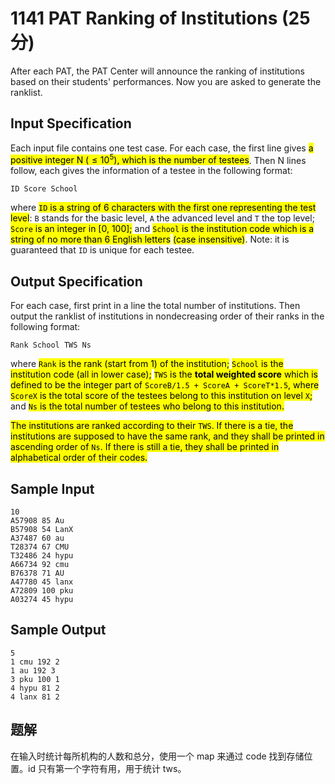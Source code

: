 # 1141 PAT Ranking of Institutions (25 分)

After each PAT, the PAT Center will announce the ranking of institutions based on their students' performances. Now you are asked to generate the ranklist.

## Input Specification

Each input file contains one test case. For each case, the first line gives <mark>a positive integer N ($\le 10^5$), which is the number of testees</mark>. Then N lines follow, each gives the information of a testee in the following format:

    ID Score School

where <mark>`ID` is a string of 6 characters with the first one representing the test level</mark>: `B` stands for the basic level, `A` the advanced level and `T` the top level; <mark>`Score` is an integer in \[0, 100\];</mark> and <mark>`School` is the institution code which is a string of no more than 6 English letters</mark> <mark>(case insensitive)</mark>. Note: it is guaranteed that `ID` is unique for each testee.

## Output Specification

For each case, first print in a line the total number of institutions. Then output the ranklist of institutions in nondecreasing order of their ranks in the following format:

    Rank School TWS Ns

where <mark>`Rank` is the rank (start from 1) of the institution;</mark> <mark>`School` is the institution code (all in lower case);</mark> <mark>`TWS` is the **total weighted score** which is defined to be the integer part of `ScoreB/1.5 + ScoreA + ScoreT*1.5`, where `ScoreX` is the total score of the testees belong to this institution on level `X`;</mark> and <mark>`Ns` is the total number of testees who belong to this institution.</mark>

<mark>The institutions are ranked according to their `TWS`. If there is a tie, the institutions are supposed to have the same rank, and they shall be printed in ascending order of `Ns`. If there is still a tie, they shall be printed in alphabetical order of their codes.</mark>

## Sample Input

    10
    A57908 85 Au
    B57908 54 LanX
    A37487 60 au
    T28374 67 CMU
    T32486 24 hypu
    A66734 92 cmu
    B76378 71 AU
    A47780 45 lanx
    A72809 100 pku
    A03274 45 hypu

## Sample Output

    5
    1 cmu 192 2
    1 au 192 3
    3 pku 100 1
    4 hypu 81 2
    4 lanx 81 2

## 题解

在输入时统计每所机构的人数和总分，使用一个 map 来通过 code 找到存储位置。id 只有第一个字符有用，用于统计 tws。

